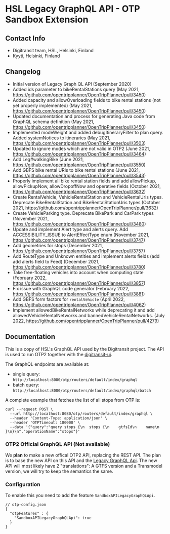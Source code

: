 # HSL Legacy GraphQL API - OTP Sandbox Extension

## Contact Info

- Digitransit team, HSL, Helsinki, Finland
- Kyyti, Helsinki, Finland

## Changelog

- Initial version of Legacy Graph QL API (September 2020)
- Added ids parameter to bikeRentalStations query (May 2021, https://github.com/opentripplanner/OpenTripPlanner/pull/3450)
- Added capacity and allowOverloading fields to bike rental stations (not yet properly implemented) (May 2021, https://github.com/opentripplanner/OpenTripPlanner/pull/3450)
- Updated documentation and process for generating Java code from GraphQL schema definition (May 2021, https://github.com/opentripplanner/OpenTripPlanner/pull/3450)
- Implemented modeWeight and added debugItineraryFilter to plan query. Added systemNotices to itineraries (May 2021, https://github.com/opentripplanner/OpenTripPlanner/pull/3503)
- Updated to ignore modes which are not valid in OTP2 (June 2021, https://github.com/opentripplanner/OpenTripPlanner/pull/3464)
- Add Leg#walkingBike (June 2021, https://github.com/opentripplanner/OpenTripPlanner/pull/3550)
- Add GBFS bike rental URIs to bike rental stations (June 2021, https://github.com/opentripplanner/OpenTripPlanner/pull/3543)
- Properly implement all bike rental station fields and add allowPickup, allowPickupNow, allowDropoffNow and operative fields (October 2021, https://github.com/opentripplanner/OpenTripPlanner/pull/3632)
- Create RentalVehicle, VehicleRentalStation and VehicleRentalUris types. Deprecate BikeRentalStation and BikeRentalStationUris types (October 2021, https://github.com/opentripplanner/OpenTripPlanner/pull/3632)
- Create VehicleParking type. Deprecate BikePark and CarPark types (November 2021, https://github.com/opentripplanner/OpenTripPlanner/pull/3480)
- Update and implement Alert type and alerts query. Add ACCESSIBILITY_ISSUE to AlertEffectType enum (November 2021, https://github.com/opentripplanner/OpenTripPlanner/pull/3747)
- Add geometries for stops (December 2021, https://github.com/opentripplanner/OpenTripPlanner/pull/3757)
- Add RouteType and Unknown entities and implement alerts fields (add add alerts field to Feed) (December 2021, https://github.com/opentripplanner/OpenTripPlanner/pull/3780)
- Take free-floating vehicles into account when computing state (February 2022, https://github.com/opentripplanner/OpenTripPlanner/pull/3857)
- Fix issue with GraphQL code generator (February 2022, https://github.com/opentripplanner/OpenTripPlanner/pull/3881)
- Add GBFS form factors for `rentalVehicle` (April 2022, https://github.com/opentripplanner/OpenTripPlanner/pull/4062)
- Implement allowedBikeRentalNetworks while deprecating it and add allowedVehicleRentalNetworks and bannedVehicleRentalNetworks. (July 2022, https://github.com/opentripplanner/OpenTripPlanner/pull/4279)

## Documentation

This is a copy of HSL's GraphQL API used by the Digitransit project. The API is used to run OTP2
together with the [digitransit-ui](https://github.com/HSLdevcom/digitransit-ui).

The GraphQL endpoints are available at:

- single query: `http://localhost:8080/otp/routers/default/index/graphql`
- batch query: `http://localhost:8080/otp/routers/default/index/graphql/batch`

A complete example that fetches the list of all stops from OTP is:

```
curl --request POST \
  --url http://localhost:8080/otp/routers/default/index/graphql \
  --header 'Content-Type: application/json' \
  --header 'OTPTimeout: 180000' \
  --data '{"query":"query stops {\n  stops {\n    gtfsId\n    name\n  }\n}\n","operationName":"stops"}'
```

### OTP2 Official GraphQL API (Not available)

We **plan** to make a new offical OTP2 API, replacing the REST API. The plan is to base the new API
on this API and the [Legacy GraphQL Api](LegacyGraphQLApi.md). The new API will most likely have 2
"translations": A GTFS version and a Transmodel version, we will try to keep the semantics the same.

### Configuration

To enable this you need to add the feature `SandboxAPILegacyGraphQLApi`.

```
// otp-config.json
{
  "otpFeatures" : {
    "SandboxAPILegacyGraphQLApi": true
  }
}
```
